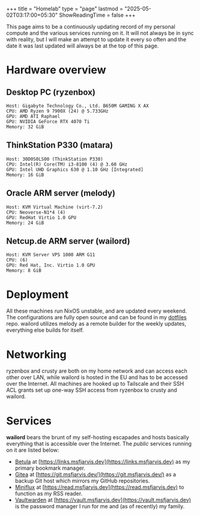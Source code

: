 +++
title = "Homelab"
type = "page"
lastmod = "2025-05-02T03:17:00+05:30"
ShowReadingTime = false
+++

This page aims to be a continuously updating record of my personal compute and the various services running on it. It will not always be in sync with reality, but I will make an attempt to update it every so often and the date it was last updated will always be at the top of this page.

# Hardware overview

## Desktop PC (ryzenbox)

```
Host: Gigabyte Technology Co., Ltd. B650M GAMING X AX
CPU: AMD Ryzen 9 7900X (24) @ 5.733GHz
GPU: AMD ATI Raphael
GPU: NVIDIA GeForce RTX 4070 Ti
Memory: 32 GiB
```

## ThinkStation P330 (matara)

```
Host: 30D0S0LS00 (ThinkStation P330)
CPU: Intel(R) Core(TM) i3-8100 (4) @ 3.60 GHz
GPU: Intel UHD Graphics 630 @ 1.10 GHz [Integrated]
Memory: 16 GiB
```

## Oracle ARM server (melody)

```
Host: KVM Virtual Machine (virt-7.2)
CPU: Neoverse-N1*4 (4)
GPU: RedHat Virtio 1.0 GPU
Memory: 24 GiB
```

## Netcup.de ARM server (wailord)

```
Host: KVM Server VPS 1000 ARM G11
CPU: (6)
GPU: Red Hat, Inc. Virtio 1.0 GPU
Memory: 8 GiB
```

# Deployment

All these machines run NixOS unstable, and are updated every weekend. The configurations are fully open source and can be found in my [dotfiles](https://github.com/msfjarvis/dotfiles) repo. wailord utilizes melody as a remote builder for the weekly updates, everything else builds for itself.

# Networking

ryzenbox and crusty are both on my home network and can access each other over LAN, while wailord is hosted in the EU and has to be accessed over the Internet. All machines are hooked up to Tailscale and their SSH ACL grants set up one-way SSH access from ryzenbox to crusty and wailord.

# Services

**wailord** bears the brunt of my self-hosting escapades and hosts basically everything that is accessible over the Internet. The _public_ services running on it are listed below:

- [Betula](https://betula.mycorrhiza.wiki/) at [https://links.msfjarvis.dev](https://links.msfjarvis.dev) as my primary bookmark manager.
- [Gitea](https://gitea.com) at [https://git.msfjarvis.dev/](https://git.msfjarvis.dev/) as a backup Git host which mirrors my GitHub repositories.
- [Miniflux](https://miniflux.app) at [https://read.msfjarvis.dev](https://read.msfjarvis.dev) to function as my RSS reader.
- [Vaultwarden](https://www.vaultwarden.net/) at [https://vault.msfjarvis.dev](https://vault.msfjarvis.dev) is the password manager I run for me and (as of recently) my family.
